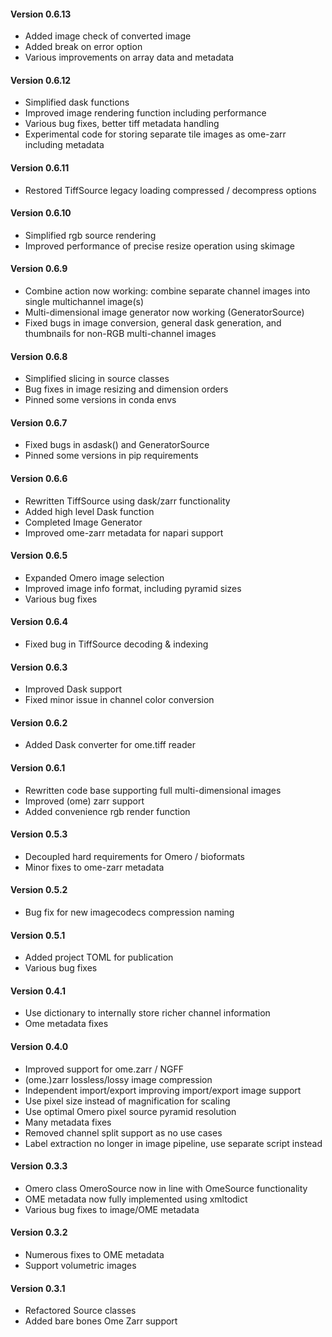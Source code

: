 #### Version 0.6.13
- Added image check of converted image
- Added break on error option
- Various improvements on array data and metadata

#### Version 0.6.12
- Simplified dask functions
- Improved image rendering function including performance
- Various bug fixes, better tiff metadata handling
- Experimental code for storing separate tile images as ome-zarr including metadata

#### Version 0.6.11
- Restored TiffSource legacy loading compressed / decompress options

#### Version 0.6.10
- Simplified rgb source rendering
- Improved performance of precise resize operation using skimage

#### Version 0.6.9
- Combine action now working: combine separate channel images into single multichannel image(s)
- Multi-dimensional image generator now working (GeneratorSource)
- Fixed bugs in image conversion, general dask generation, and thumbnails for non-RGB multi-channel images

#### Version 0.6.8
- Simplified slicing in source classes
- Bug fixes in image resizing and dimension orders
- Pinned some versions in conda envs 

#### Version 0.6.7
- Fixed bugs in asdask() and GeneratorSource
- Pinned some versions in pip requirements 

#### Version 0.6.6
- Rewritten TiffSource using dask/zarr functionality
- Added high level Dask function
- Completed Image Generator
- Improved ome-zarr metadata for napari support

#### Version 0.6.5
- Expanded Omero image selection
- Improved image info format, including pyramid sizes
- Various bug fixes

#### Version 0.6.4
- Fixed bug in TiffSource decoding & indexing

#### Version 0.6.3
- Improved Dask support
- Fixed minor issue in channel color conversion

#### Version 0.6.2
- Added Dask converter for ome.tiff reader

#### Version 0.6.1
- Rewritten code base supporting full multi-dimensional images
- Improved (ome) zarr support
- Added convenience rgb render function

#### Version 0.5.3
- Decoupled hard requirements for Omero / bioformats
- Minor fixes to ome-zarr metadata

#### Version 0.5.2
- Bug fix for new imagecodecs compression naming

#### Version 0.5.1
- Added project TOML for publication
- Various bug fixes

#### Version 0.4.1
- Use dictionary to internally store richer channel information
- Ome metadata fixes

#### Version 0.4.0
- Improved support for ome.zarr / NGFF
- (ome.)zarr lossless/lossy image compression
- Independent import/export improving import/export image support
- Use pixel size instead of magnification for scaling
- Use optimal Omero pixel source pyramid resolution
- Many metadata fixes
- Removed channel split support as no use cases
- Label extraction no longer in image pipeline, use separate script instead

#### Version 0.3.3
- Omero class OmeroSource now in line with OmeSource functionality
- OME metadata now fully implemented using xmltodict
- Various bug fixes to image/OME metadata

#### Version 0.3.2
- Numerous fixes to OME metadata
- Support volumetric images

#### Version 0.3.1
- Refactored Source classes
- Added bare bones Ome Zarr support
